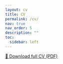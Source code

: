 ```yaml
---
layout: cv
title: CV
permalink: /cv/
nav: true
nav_order: 5
description: ""
toc:
  sidebar: left
---
```


<p>
  <a href="/assets/pdf/cv.pdf" class="btn btn-primary">📄 Download full CV (PDF)</a>
</p>

<!-- The CV body is rendered by the `cv` layout using _data/cv.yml -->
